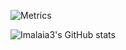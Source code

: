 ![Metrics](https://metrics.lecoq.io/imalaia3?template=classic&base.indepth=false&base.hireable=false&config.timezone=Europe%2FAthens)

![Imalaia3's GitHub stats](https://github-readme-stats.vercel.app/api?username=imalaia3&show_icons=true&theme=onedark)

